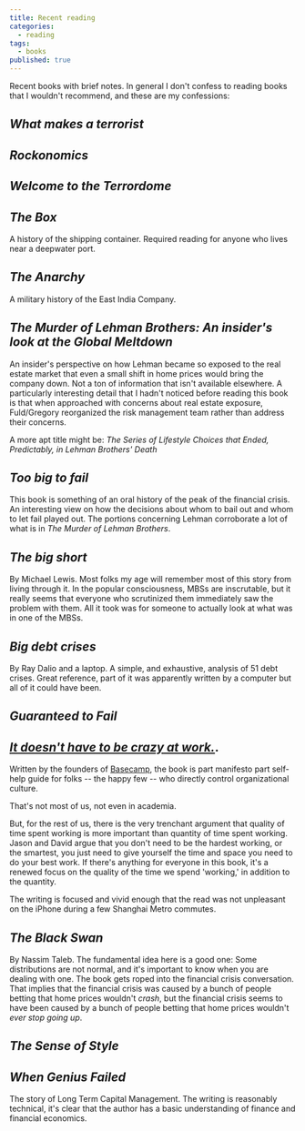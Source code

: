 ```yaml
---
title: Recent reading
categories:
  - reading
tags:
  - books
published: true
---
```

Recent books with brief notes. In general I don't confess to reading books that I wouldn't recommend, and these are my confessions:

## _What makes a terrorist_

## _Rockonomics_

## _Welcome to the Terrordome_

## _The Box_

A history of the shipping container. Required reading for anyone who lives near a deepwater port.

## _The Anarchy_

A military history of the East India Company.

## _The Murder of Lehman Brothers: An insider's look at the Global Meltdown_

An insider's perspective on how Lehman became so exposed to the real estate market that even a small shift in home prices would bring the company down.
Not a ton of information that isn't available elsewhere. A particularly interesting detail that I hadn't noticed before reading this book is that when approached with concerns about real estate exposure, Fuld/Gregory reorganized the risk management team rather than address their concerns.

A more apt title might be: _The Series of Lifestyle Choices that Ended, Predictably, in Lehman Brothers' Death_

## _Too big to fail_

This book is something of an oral history of the peak of the financial crisis. An interesting view on how the decisions about whom to bail out and whom to let fail played out. The portions concerning Lehman corroborate a lot of what is in _The Murder of Lehman Brothers_.

## _The big short_

By Michael Lewis. Most folks my age will remember most of this story from living through it. In the popular consciousness, MBSs are inscrutable, but it really seems that everyone who scrutinized them immediately saw the problem with them.  All it took was for someone to actually look at what was in one of the MBSs.

## _Big debt crises_

By Ray Dalio and a laptop. A simple, and exhaustive, analysis of 51 debt crises. Great reference, part of it was apparently written by a computer but all of it could have been.  

## _Guaranteed to Fail_

<!-- An excellent treatment of the -->

## [_It doesn't have to be crazy at work._](https://basecamp.com/books/calm "Book Link").

Written by the founders of [Basecamp](https://basecamp.com "Basecamp company site"), the book is part manifesto part self-help guide for folks -- the happy few -- who directly control organizational culture.

That's not most of us, not even in academia.

But, for the rest of us, there is the very trenchant argument that quality of time spent working is more important than quantity of time spent working. Jason and David argue that you don't need to be the hardest working, or the smartest, you just need to give yourself the time and space  you need to do your best work. If there's anything for everyone in this book, it's a renewed focus on the quality of the time we spend 'working,' in addition to the quantity.

The writing is focused and vivid enough that the read was not unpleasant on the iPhone during a few Shanghai Metro commutes.

## _The Black Swan_

By Nassim Taleb. The fundamental idea here is a good one: Some distributions are not normal, and it's important to know when you are dealing with one. The book gets roped into the financial crisis conversation. That implies that the financial crisis was caused by a bunch of people betting that home prices wouldn't _crash_, but the financial crisis seems to have been caused by a bunch of people betting that home prices wouldn't _ever stop going up_.

## _The Sense of Style_

## _When Genius Failed_

The story of Long Term Capital Management. The writing is reasonably technical, it's clear that the author has a basic understanding of finance and financial economics.  
